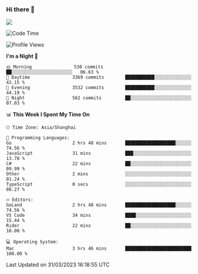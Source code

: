### Hi there 👋

<!--
**JJAYCHEN1e/jjaychen1e** is a ✨ _special_ ✨ repository because its `README.md` (this file) appears on your GitHub profile.

Here are some ideas to get you started:

- 🔭 I’m currently working on ...
- 🌱 I’m currently learning ...
- 👯 I’m looking to collaborate on ...
- 🤔 I’m looking for help with ...
- 💬 Ask me about ...
- 📫 How to reach me: ...
- 😄 Pronouns: ...
- ⚡ Fun fact: ...
-->

[![](https://github-readme-stats.vercel.app/api?username=jjaychen1e&show_icons=true)](https://github.com/jjaychen1e/github-readme-stats?count_private=true)

<!--START_SECTION:waka-->
![Code Time](http://img.shields.io/badge/Code%20Time-583%20hrs%209%20mins-blue)

![Profile Views](http://img.shields.io/badge/Profile%20Views-1-blue)

**I'm a Night 🦉** 

```text
🌞 Morning                530 commits         ██░░░░░░░░░░░░░░░░░░░░░░░   06.63 % 
🌆 Daytime                3369 commits        ███████████░░░░░░░░░░░░░░   42.15 % 
🌃 Evening                3532 commits        ███████████░░░░░░░░░░░░░░   44.19 % 
🌙 Night                  562 commits         ██░░░░░░░░░░░░░░░░░░░░░░░   07.03 % 
```


📊 **This Week I Spent My Time On** 

```text
🕑︎ Time Zone: Asia/Shanghai

💬 Programming Languages: 
Go                       2 hrs 48 mins       ███████████████████░░░░░░   74.56 % 
JavaScript               31 mins             ███░░░░░░░░░░░░░░░░░░░░░░   13.78 % 
C#                       22 mins             ██░░░░░░░░░░░░░░░░░░░░░░░   09.99 % 
Other                    2 mins              ░░░░░░░░░░░░░░░░░░░░░░░░░   01.24 % 
TypeScript               0 secs              ░░░░░░░░░░░░░░░░░░░░░░░░░   00.27 % 

🔥 Editors: 
GoLand                   2 hrs 48 mins       ███████████████████░░░░░░   74.56 % 
VS Code                  34 mins             ████░░░░░░░░░░░░░░░░░░░░░   15.44 % 
Rider                    22 mins             ██░░░░░░░░░░░░░░░░░░░░░░░   10.00 % 

💻 Operating System: 
Mac                      3 hrs 46 mins       █████████████████████████   100.00 % 
```


 Last Updated on 31/03/2023 16:18:55 UTC
<!--END_SECTION:waka-->
